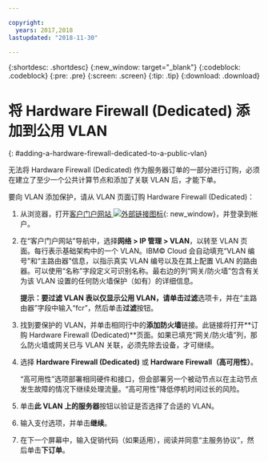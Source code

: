 ```yaml
---

copyright:
  years: 2017,2018
lastupdated: "2018-11-30"

---
```


{:shortdesc: .shortdesc}
{:new_window: target="_blank"}
{:codeblock: .codeblock}
{:pre: .pre}
{:screen: .screen}
{:tip: .tip}
{:download: .download}

# 将 Hardware Firewall (Dedicated) 添加到公用 VLAN
{: #adding-a-hardware-firewall-dedicated-to-a-public-vlan}

无法将 Hardware Firewall (Dedicated) 作为服务器订单的一部分进行订购，必须在建立了至少一个公共计算节点和添加了关联 VLAN 后，才能下单。

要向 VLAN 添加保护，请从 VLAN 页面订购 Hardware Firewall (Dedicated)：

1. 从浏览器，打开[客户门户网站 ![外部链接图标](../../icons/launch-glyph.svg "外部链接图标")](https://control.softlayer.com/){: new_window}，并登录到帐户。
2. 在“客户门户网站”导航中，选择**网络 > IP 管理 > VLAN**，以转至 VLAN 页面。每行表示基础架构中的一个 VLAN。IBM© Cloud 会自动填充“VLAN 编号”和“主路由器”信息，以指示真实 VLAN 编号以及在其上配置 VLAN 的路由器。可以使用“名称”字段定义可识别名称。最右边的列“网关/防火墙”包含有关为该 VLAN 设置的任何防火墙保护（如有）的详细信息。 

	**提示：**要过滤 VLAN 表以仅显示公用 VLAN，请单击**过滤**选项卡，并在“主路由器”字段中输入“fcr”，然后单击**过滤**按钮。
3. 找到要保护的 VLAN，并单击相同行中的**添加防火墙**链接。此链接将打开**订购 Hardware Firewall (Dedicated)**页面。如果已填充“网关/防火墙”列，那么防火墙或网关已与 VLAN 关联，必须先除去设备，才可继续。
4. 选择 **Hardware Firewall (Dedicated)** 或 **Hardware Firewall（高可用性）**。 

	“高可用性”选项部署相同硬件和接口，但会部署另一个被动节点以在主动节点发生故障的情况下继续处理流量。“高可用性”降低停机时间过长的风险。 

5. 单击**此 VLAN 上的服务器**按钮以验证是否选择了合适的 VLAN。
6. 输入支付选项，并单击**继续**。
7. 在下一个屏幕中，输入促销代码（如果适用），阅读并同意“主服务协议”，然后单击**下订单**。 
